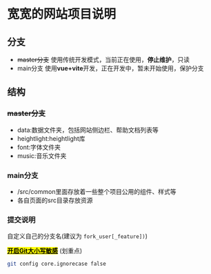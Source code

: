 # 宽宽的网站项目说明

## 分支

+ ~~master分支~~
  使用传统开发模式，当前正在使用，**停止维护**，只读
+ main分支
  使用**vue+vite**开发，正在开发中，暂未开始使用，保护分支

## 结构

### ~~master分支~~

+ data:数据文件夹，包括网站侧边栏、帮助文档列表等
+ heightlight:heightlight库
+ font:字体文件夹
+ music:音乐文件夹

### main分支

+ /src/common里面存放着一些整个项目公用的组件、样式等
+ 各自页面的src目录存放资源

### 提交说明

自定义自己的分支名(建议为 `fork_user[_feature])`)

<mark>**<u>开启Git大小写敏感</u>**</mark> (划重点)

```bash
git config core.ignorecase false
```
